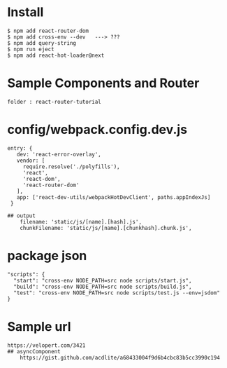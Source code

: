 # Install
    $ npm add react-router-dom
    $ npm add cross-env --dev   ---> ???
    $ npm add query-string
    $ npm run eject
    $ npm add react-hot-loader@next


# Sample Components and Router
    folder : react-router-tutorial


# config/webpack.config.dev.js
    entry: {
       dev: 'react-error-overlay',
       vendor: [
         require.resolve('./polyfills'),
         'react',
         'react-dom',
         'react-router-dom'
       ],
       app: ['react-dev-utils/webpackHotDevClient', paths.appIndexJs]
     }

    ## output
        filename: 'static/js/[name].[hash].js',
        chunkFilename: 'static/js/[name].[chunkhash].chunk.js',


# package json
    "scripts": {
      "start": "cross-env NODE_PATH=src node scripts/start.js",
      "build": "cross-env NODE_PATH=src node scripts/build.js",
      "test": "cross-env NODE_PATH=src node scripts/test.js --env=jsdom"
    }


# Sample url
    https://velopert.com/3421
    ## asyncComponent
        https://gist.github.com/acdlite/a68433004f9d6b4cbc83b5cc3990c194
